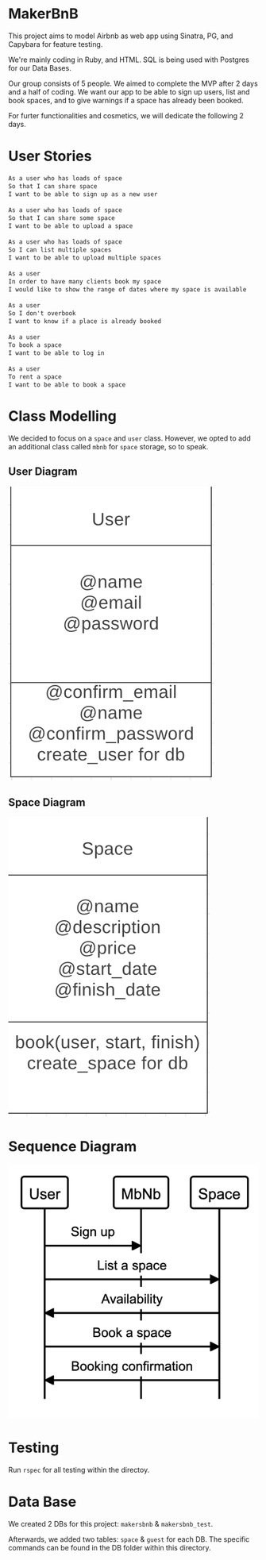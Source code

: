 # MakerBnB

This project aims to model Airbnb as web app using Sinatra, PG, and Capybara for feature testing.

We're mainly coding in Ruby, and HTML. SQL is being used with Postgres for our Data Bases.

Our group consists of 5 people. We aimed to complete the MVP after 2 days and a half of coding. We want our app to be able to sign up users,
list and book spaces, and to give warnings if a space has already been booked.

For furter functionalities and cosmetics, we will dedicate the following 2 days.

# User Stories

```
As a user who has loads of space
So that I can share space
I want to be able to sign up as a new user

As a user who has loads of space
So that I can share some space
I want to be able to upload a space

As a user who has loads of space
So I can list multiple spaces
I want to be able to upload multiple spaces

As a user
In order to have many clients book my space
I would like to show the range of dates where my space is available

As a user
So I don't overbook
I want to know if a place is already booked

As a user
To book a space
I want to be able to log in

As a user
To rent a space
I want to be able to book a space

```

# Class Modelling

We decided to focus on a `space` and `user` class. However, we opted to add an additional class called `mbnb` for `space` storage, so to speak.

## User Diagram

![User Diagram](https://raw.githubusercontent.com/frank-mck/MakerBnB/main/img/User.png)

## Space Diagram

![Space Diagram](https://raw.githubusercontent.com/frank-mck/MakerBnB/main/img/Space.png)

# Sequence Diagram

![Sequence Diagram](https://raw.githubusercontent.com/frank-mck/MakerBnB/main/img/Sequence.png)

# Testing

Run `rspec` for all testing within the directoy.

# Data Base

We created 2 DBs for this project: `makersbnb` & `makersbnb_test`.

Afterwards, we added two tables: `space` & `guest` for each DB. The specific commands can be found in the DB folder within this directory.
